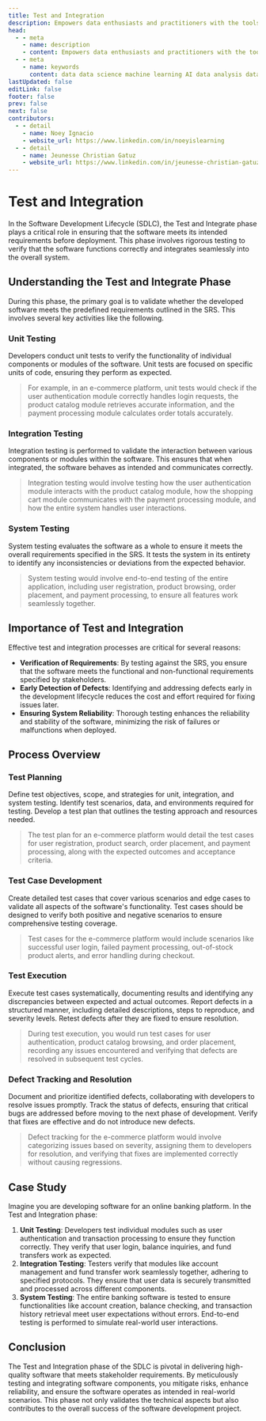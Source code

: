 ```yaml
---
title: Test and Integration
description: Empowers data enthusiasts and practitioners with the tools and knowledge to unlock the potential of data.
head:
  - - meta
    - name: description
    - content: Empowers data enthusiasts and practitioners with the tools and knowledge to unlock the potential of data.
  - - meta
    - name: keywords
      content: data data science machine learning AI data analysis data-driven data enthusiasts data practitioners
lastUpdated: false
editLink: false
footer: false
prev: false
next: false
contributors:
  - - detail
    - name: Noey Ignacio
    - website_url: https://www.linkedin.com/in/noeyislearning
  - - detail
    - name: Jeunesse Christian Gatuz
    - website_url: https://www.linkedin.com/in/jeunesse-christian-gatuz-aaa156157/
---
```


# Test and Integration

In the Software Development Lifecycle (SDLC), the Test and Integrate phase plays a critical role in ensuring that the software meets its intended requirements before deployment. This phase involves rigorous testing to verify that the software functions correctly and integrates seamlessly into the overall system.

## Understanding the Test and Integrate Phase

During this phase, the primary goal is to validate whether the developed software meets the predefined requirements outlined in the SRS. This involves several key activities like the following.

### Unit Testing

Developers conduct unit tests to verify the functionality of individual components or modules of the software. Unit tests are focused on specific units of code, ensuring they perform as expected.

> For example, in an e-commerce platform, unit tests would check if the user authentication module correctly handles login requests, the product catalog module retrieves accurate information, and the payment processing module calculates order totals accurately.

### Integration Testing

Integration testing is performed to validate the interaction between various components or modules within the software. This ensures that when integrated, the software behaves as intended and communicates correctly.

> Integration testing would involve testing how the user authentication module interacts with the product catalog module, how the shopping cart module communicates with the payment processing module, and how the entire system handles user interactions.

### System Testing

System testing evaluates the software as a whole to ensure it meets the overall requirements specified in the SRS. It tests the system in its entirety to identify any inconsistencies or deviations from the expected behavior.

> System testing would involve end-to-end testing of the entire application, including user registration, product browsing, order placement, and payment processing, to ensure all features work seamlessly together.

## Importance of Test and Integration

Effective test and integration processes are critical for several reasons:

- **Verification of Requirements**: By testing against the SRS, you ensure that the software meets the functional and non-functional requirements specified by stakeholders.
- **Early Detection of Defects**: Identifying and addressing defects early in the development lifecycle reduces the cost and effort required for fixing issues later.
- **Ensuring System Reliability**: Thorough testing enhances the reliability and stability of the software, minimizing the risk of failures or malfunctions when deployed.

## Process Overview

### Test Planning

Define test objectives, scope, and strategies for unit, integration, and system testing. Identify test scenarios, data, and environments required for testing. Develop a test plan that outlines the testing approach and resources needed.

> The test plan for an e-commerce platform would detail the test cases for user registration, product search, order placement, and payment processing, along with the expected outcomes and acceptance criteria.

### Test Case Development

Create detailed test cases that cover various scenarios and edge cases to validate all aspects of the software's functionality. Test cases should be designed to verify both positive and negative scenarios to ensure comprehensive testing coverage.

> Test cases for the e-commerce platform would include scenarios like successful user login, failed payment processing, out-of-stock product alerts, and error handling during checkout.

### Test Execution

Execute test cases systematically, documenting results and identifying any discrepancies between expected and actual outcomes. Report defects in a structured manner, including detailed descriptions, steps to reproduce, and severity levels. Retest defects after they are fixed to ensure resolution.

> During test execution, you would run test cases for user authentication, product catalog browsing, and order placement, recording any issues encountered and verifying that defects are resolved in subsequent test cycles.

### Defect Tracking and Resolution

Document and prioritize identified defects, collaborating with developers to resolve issues promptly. Track the status of defects, ensuring that critical bugs are addressed before moving to the next phase of development. Verify that fixes are effective and do not introduce new defects.

> Defect tracking for the e-commerce platform would involve categorizing issues based on severity, assigning them to developers for resolution, and verifying that fixes are implemented correctly without causing regressions.

## Case Study

Imagine you are developing software for an online banking platform. In the Test and Integration phase:

1. **Unit Testing**: Developers test individual modules such as user authentication and transaction processing to ensure they function correctly. They verify that user login, balance inquiries, and fund transfers work as expected.
2. **Integration Testing**: Testers verify that modules like account management and fund transfer work seamlessly together, adhering to specified protocols. They ensure that user data is securely transmitted and processed across different components.
3. **System Testing**: The entire banking software is tested to ensure functionalities like account creation, balance checking, and transaction history retrieval meet user expectations without errors. End-to-end testing is performed to simulate real-world user interactions.

## Conclusion

The Test and Integration phase of the SDLC is pivotal in delivering high-quality software that meets stakeholder requirements. By meticulously testing and integrating software components, you mitigate risks, enhance reliability, and ensure the software operates as intended in real-world scenarios. This phase not only validates the technical aspects but also contributes to the overall success of the software development project.
